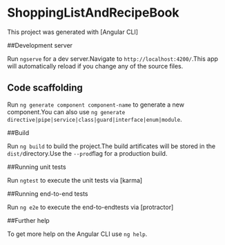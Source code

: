 # ShoppingListAndRecipeBook

This project was generated with [Angular CLI]

##Development server

Run `ngserve` for a dev server.Navigate to `http://localhost:4200/`.This app will automatically reload if you change any of the source files.

## Code scaffolding

Run `ng generate component component-name` to generate a new component.You can also use `ng generate directive|pipe|service|class|guard|interface|enum|module`.

##Build

Run `ng build` to build the project.The build artificates will be stored in the `dist/`directory.Use the `--prod`flag for a production build.

##Running unit tests

Run `ngtest` to execute the unit tests via [karma]

##Running end-to-end tests

Run `ng e2e` to execute the end-to-endtests via [protractor]

##Further help

To get more help on the Angular CLI use `ng help`.



